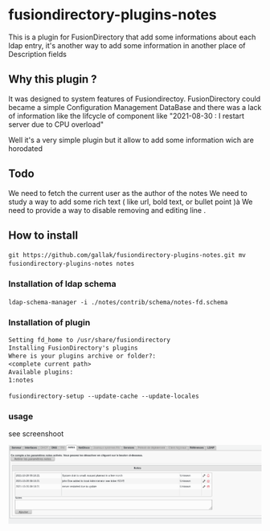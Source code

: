 # fusiondirectory-plugins-notes

This is a plugin for FusionDirectory that add some informations about each ldap entry, it's another way to add some information in another place of Description fields

## Why this plugin ?

It was designed to system features of Fusiondirectoy.
FusionDirectory could became a simple Configuration Management DataBase and there was a lack of information like the lifcycle of component like
"2021-08-30 : I restart server due to CPU overload"

Well it's a very simple plugin but it allow to add some information wich are horodated 

## Todo
We need to fetch the current user as the author of the notes
We need to study a way to add some rich text ( like url, bold text, or bullet point )à
We need to  provide a way to disable removing and editing line .

## How to install

`git https://github.com/gallak/fusiondirectory-plugins-notes.git
mv fusiondirectory-plugins-notes notes`

### Installation of ldap schema

`ldap-schema-manager -i ./notes/contrib/schema/notes-fd.schema`

### Installation of plugin

```fusiondirectory-setup --set-fd_home=/usr/local/share/fusiondirectory --install-plugins
Setting fd_home to /usr/share/fusiondirectory
Installing FusionDirectory's plugins
Where is your plugins archive or folder?:
<complete current path>            
Available plugins:
1:notes

fusiondirectory-setup --update-cache --update-locales
```

### usage

see screenshoot

![screen of notes](example.png)



